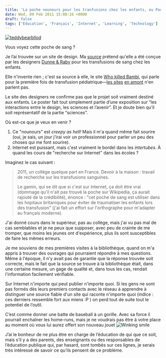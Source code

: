```yaml
---
title: 'La poche nounours pour les tranfusions chez les enfants, ou Pourquoi il est impératif d''apprendre aux enfants à se servir d''Internet'
date: Wed, 09 Feb 2011 15:08:16 +0000
draft: false
tags: ['Education', 'Français', 'Internet', 'Learning', 'Technology']
---
```


[![teddybearbllod](http://blog.madd0.com/images/Windows-Live-Writer/La-poche-nounours-pour-les-tranfusions-c_D04E/teddybearbllod_3.jpg "teddybearbllod")](http://designyoutrust.com/2011/02/09/teddy-bear-blood-bag)

Vous voyez cette poche de sang ?

Je l’ai trouvée sur un site de design. Ma [source](http://designyoutrust.com/2011/02/09/teddy-bear-blood-bag) prétend qu'elle a été conçue par les designers [Dunne & Raby](http://www.dunneandraby.co.uk/content/projects/512/0) pour les transfusions de sang chez les enfants.

Elle n'invente rien ; c'est sa source à elle, le site [Who killed Bambi](http://www.whokilledbambi.co.uk/2011/02/teddy-bear-blood-bag/), qui parle pour la première fois de transfusion pédiatrique—[les sites](http://lustik.tumblr.com/post/3160995857/jollygoodwotwot-geneticist-teddy-bear-blood) [en amont](http://geneticist.tumblr.com/) n'en parlent pas.

Le site des designers ne confirme pas que le projet soit vraiment destiné aux enfants. Le poster fait tout simplement partie d’une exposition sur “les interactions entre le design, les sciences et l’avenir”. Et je doute bien qu’il soit représentatif de la partie “sciences”.

Où est-ce que je veux en venir ?

1.  Ce "nounours" est _creepy as hell!_ Mais il m'a quand même fait sourire (oui, je sais, un jour j'irai voir un professionnel pour parler un peu des choses qui me font sourire).
2.  Internet est puissant, mais c'est vraiment le bordel dans les _intertubes_. À quand les cours de "recherche sur Internet" dans les écoles ?

Imaginez le cas suivant :

> 2011, un collège quelque part en France. Devoir à la maison : travail de recherche sur les transfusions sanguines.
> 
> Le gamin, qui se dit que si c'est sur Internet, ça doit être vrai (dommage qu'il n'ait pas trouvé la poche sur Wikipedia, ça aurait rajouté de la crédibilité), énonce : "cet poche de sang est utiliser dans les hopitaux britaniques pour éviter de traumatiser les enfants lors des transfusion" (j'ai fait un effort sur l'orthographe pour m'adapter au français moderne).

J'ai donné cours dans le supérieur, pas au collège, mais j'ai vu pas mal de cas semblables et je ne peux que supposer, avec peu de crainte de me tromper, que moins les jeunes ont d'expérience, plus ils sont susceptibles de faire les mêmes erreurs.

Je me souviens de mes premières visites à la bibliothèque, quand on m'a appris à trouver des ouvrages qui pourraient répondre à mes questions. Même à l'époque, il n'y avait pas de garantie que la réponse trouvée soit correcte, mais le fait que la source se trouve à la bibliothèque était, dans une certaine mesure, un gage de qualité et, dans tous les cas, rendait l'information facilement vérifiable.

Sur Internet n'importe qui peut publier n'importe quoi. Si les gens ne sont pas formés dès leurs premiers contacts avec le réseau à apprendre à distinguer une source fiable d'un site qui raconte n'importe quoi (indice : ces derniers ressemble fort aux miens :P ) on perd tout de suite tout le potentiel de l’outil.

C’est comme donner une batte de baseball à un gorille. Avec sa force il pourrait enchaîner les home-runs, mais je ne voudrais pas être à votre place au moment où vous lui aurez offert son nouveau jouet ![Winking smile](http://blog.madd0.com/images/Windows-Live-Writer/La-poche-nounours-pour-les-tranfusions-c_D04E/wlEmoticon-winkingsmile_2.png)

J’ai le bonheur de ne plus être en charge de l’éducation de qui que ce soit, mais s’il y a des parents, des enseignants ou des responsables de l’éducation publique qui, par hasard, sont tombés sur ces lignes, je serais très intéressé de savoir ce qu’ils pensent de ce problème.